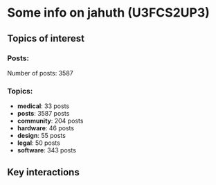 # Some info on jahuth (U3FCS2UP3)


## Topics of interest

### Posts: 

Number of posts: 3587

### Topics:

* __medical__: 33 posts
* __posts__: 3587 posts
* __community__: 204 posts
* __hardware__: 46 posts
* __design__: 55 posts
* __legal__: 50 posts
* __software__: 343 posts

## Key interactions 

